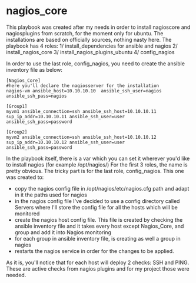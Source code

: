 # nagios_core

This playbook was created after my needs in order to install nagioscore and nagiosplugins from scratch, for the moment only for ubuntu.
The installations are based on officially sources, nothing nasty here.
The playbook has 4 roles:
1/ install_dependencies for ansible and nagios
2/ install_nagios_core
3/ install_nagios_plugins_ubuntu
4/ config_nagios


In order to use the last role, config_nagios, you need to create the ansible inventory file as below:

```
[Nagios_Core]
#here you'll declare the nagiosserver for the installation
nagios-vm ansible_host=10.10.10.10  ansible_ssh_user=nagios ansible_ssh_pass=nagios

[Group1]
myvm1 ansible_connection=ssh ansible_ssh_host=10.10.10.11 sup_ip_addr=10.10.10.11 ansible_ssh_user=user ansible_ssh_pass=password

[Group2]
myvm2 ansible_connection=ssh ansible_ssh_host=10.10.10.12 sup_ip_addr=10.10.10.12 ansible_ssh_user=user ansible_ssh_pass=password
```

In the playbook itself, there is a var which you can set it wherever you'd like to install nagios (for example /opt/nagios/)
For the first 3 roles, the name is pretty obvious.
The tricky part is for the last role, config_nagios. This one was created to:
  - copy the nagios config file in /opt/nagios/etc/nagios.cfg path and adapt in it the paths used for nagios
  - in the nagios config file I've decided to use a config directory called Servers where I'll store the config file for all the hosts which will be monitored
  - create the nagios host config file. This file is created by checking the ansible inventory file and it takes every host except Nagios_Core, and group and add it into Nagios monitoring
  - for each group in ansible inventory file, is creating as well a group in nagios
  - restarts the nagios service in order for the changes to be applied.


As it is, you'll notice that for each host will deploy 2 checks: SSH and PING. These are active checks from nagios plugins and for my project those were needed.

